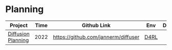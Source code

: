 # Planning

| Project                                                    | Time | Github Link                         | Env                                                   | Dataset |
| ---------------------------------------------------------- | ---- | ----------------------------------- | ----------------------------------------------------- | ------- |
| [Diffusion Planning](https://diffusion-planning.github.io) | 2022 | https://github.com/jannerm/diffuser | [D4RL](https://sites.google.com/view/d4rl-anonymous/) |         |

